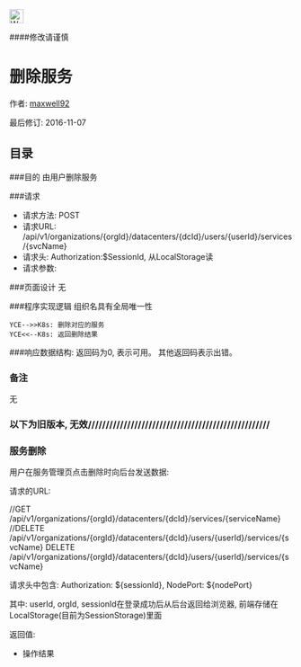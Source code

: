 <img src="http://kubernetes.io/kubernetes/img/warning.png" alt="WARNING" width="25" height="25"> 

####修改请谨慎

删除服务
==============

作者: [maxwell92](https://github.com/maxwell92)

最后修订: 2016-11-07

目录
--------------
###目的
由用户删除服务


###请求

* 请求方法: POST
* 请求URL: /api/v1/organizations/{orgId}/datacenters/{dcId}/users/{userId}/services/{svcName}
* 请求头: Authorization:$SessionId, 从LocalStorage读  
* 请求参数: 



###页面设计 
无


###程序实现逻辑
组织名具有全局唯一性
```Title: 检查组织重名
YCE-->>K8s: 删除对应的服务
YCE<<--K8s: 返回删除结果
```


###响应数据结构: 
返回码为0, 表示可用。
其他返回码表示出错。


### 备注
无

### 以下为旧版本, 无效///////////////////////////////////////////////////


### 服务删除

用户在服务管理页点击删除时向后台发送数据:

请求的URL:

//GET /api/v1/organizations/{orgId}/datacenters/{dcId}/services/{serviceName}
//DELETE /api/v1/organizations/{orgId}/datacenters/{dcId}/users/{userId}/services/{svcName}
DELETE /api/v1/organizations/{orgId}/datacenters/{dcId}/users/{userId}/services/{svcName}

请求头中包含: Authorization: ${sessionId}, NodePort: ${nodePort}

其中: userId, orgId, sessionId在登录成功后从后台返回给浏览器, 前端存储在LocalStorage(目前为SessionStorage)里面


返回值:

* 操作结果

